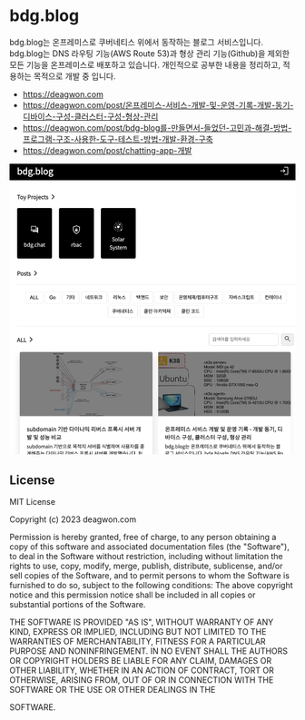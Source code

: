 # bdg.blog

bdg.blog는 온프레미스로 쿠버네티스 위에서 동작하는 블로그 서비스입니다. bdg.blog는 DNS 라우팅 기능(AWS Route 53)과 형상 관리 기능(Github)을 제외한 모든 기능을 온프레미스로 배포하고 있습니다. 개인적으로 공부한 내용을 정리하고, 적용하는 목적으로 개발 중 입니다.

- https://deagwon.com
- https://deagwon.com/post/온프레미스-서비스-개발-및-운영-기록-개발-동기-디바이스-구성-클러스터-구성-형상-관리
- https://deagwon.com/post/bdg-blog를-만들면서-들었던-고민과-해결-방법-프로그램-구조-사용한-도구-테스트-방법-개발-환경-구축
- https://deagwon.com/post/chatting-app-개발

![preview](/asset/preview.png)

## License

MIT License

Copyright (c) 2023 deagwon.com

Permission is hereby granted, free of charge, to any person obtaining a copy
of this software and associated documentation files (the "Software"), to deal
in the Software without restriction, including without limitation the rights
to use, copy, modify, merge, publish, distribute, sublicense, and/or sell
copies of the Software, and to permit persons to whom the Software is
furnished to do so, subject to the following conditions:
The above copyright notice and this permission notice shall be included in all
copies or substantial portions of the Software.

THE SOFTWARE IS PROVIDED "AS IS", WITHOUT WARRANTY OF ANY KIND, EXPRESS OR
IMPLIED, INCLUDING BUT NOT LIMITED TO THE WARRANTIES OF MERCHANTABILITY,
FITNESS FOR A PARTICULAR PURPOSE AND NONINFRINGEMENT. IN NO EVENT SHALL THE
AUTHORS OR COPYRIGHT HOLDERS BE LIABLE FOR ANY CLAIM, DAMAGES OR OTHER
LIABILITY, WHETHER IN AN ACTION OF CONTRACT, TORT OR OTHERWISE, ARISING FROM,
OUT OF OR IN CONNECTION WITH THE SOFTWARE OR THE USE OR OTHER DEALINGS IN THE

SOFTWARE.
